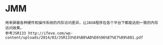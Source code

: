 # JMM
    用来屏蔽各种硬件和操作系统的内存访问差异，让JAVA程序在各个平台下都能达到一致的内存访问效果。
    参考JSR133 http://ifeve.com/wp-content/uploads/2014/03/JSR133%E4%B8%AD%E6%96%87%E7%89%881.pdf

